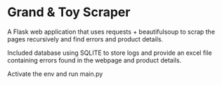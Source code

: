 # Grand & Toy Scraper

A Flask web application that uses requests + beautifulsoup to scrap the pages recursively and find errors and product details.

Included database using SQLITE to store logs and provide an excel file containing errors found in the webpage and product details.

Activate the env and run main.py

